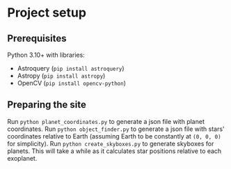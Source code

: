 # Project setup
## Prerequisites
Python 3.10+ with libraries:
* Astroquery (`pip install astroquery`)
* Astropy (`pip install astropy`)
* OpenCV (`pip install opencv-python`)

## Preparing the site
Run `python planet_coordinates.py` to generate a json file with planet coordinates.
Run `python object_finder.py` to generate a json file with stars' coordinates relative to Earth (assuming Earth to be constantly at `(0, 0, 0)` for simplicity).
Run `python create_skyboxes.py` to generate skyboxes for planets. This will take a while as it calculates star positions relative to each exoplanet.
